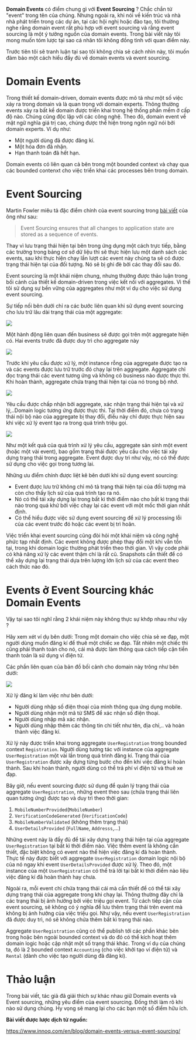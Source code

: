 **Domain Events** có điểm chung gì với **Event Sourcing** ? Chắc chắn từ "event" trong tên của chúng. Nhưng ngoài ra, khi nói về kiến trúc và nhà nhà phát triển trong các dự án, tại các hội nghị hoặc đào tạo, tôi thường nghe rằng domain event rất phù hợp với event sourcing và rằng event sourcing là một ý tưởng nguồn của domain events. Trong bài viết này tôi mong muốn tóm lược tại sao cá nhân tôi không đồng tình với quan điểm này.

Trước tiên tôi sẽ tranh luận tại sao tôi không chia sẻ cách nhìn này, tôi muốn đảm bảo một cách hiểu đầy đủ về domain events và event sourcing.

# Domain Events
Trong thiết kế domain-driven, domain events được mô tả như một số việc xảy ra trong domain và là quan trọng với domain experts. Thông thường events xảy ra bất kể domain được triển khai trong hệ thống phần mềm ở cấp độ nào. Chúng cũng độc lập với các công nghệ. Theo đó, domain event về mặt ngữ nghĩa giá trị cao, chúng được thể hiện trong ngôn ngữ nói bởi domain experts. Ví dụ như:

- Một người dùng đã được đăng kí.
- Một hóa đơn đã nhận.
- Hạn thanh toán đã hết hạn.

Domain events có liên quan cả bên trong  một bounded context và chạy qua các bounded contenxt cho việc triển khai các processes bên trong domain. 

# Event Sourcing
Martin Fowler miêu tả đặc điểm chính của event sourcing trong [bài viết](https://martinfowler.com/eaaDev/EventSourcing.html) của ông như sau:

> Event Sourcing ensures that all changes to application state are stored as a sequence of events.

Thay vì lưu trạng thái hiện tại bên trong ứng dụng một cách trực tiếp, bằng các trường trong bảng cơ sở dữ liệu thì sẽ thực hiện lưu một danh sách các events, sau khi thực hiện chạy lần lượt các event này chúng ta sẽ có được trạng thái hiện tại của đối tượng. Nó sẽ bị ghi đè bởi các thay đổi sau đó.

Event sourcing là một khái niệm chung, nhưng thường được thảo luận trong bối cảnh của thiết kế domain-driven trong việc kết nối với aggregates. Vì thế tôi sử dụng sự bền vững của aggregates như một ví dụ cho việc sử dụng event sourcing.

Sự tiếp nối bên dưới chỉ ra các bước liên quan khi sử dụng event sourcing cho lưu trữ lâu dài trạng thái của một aggregate:

![](https://images.viblo.asia/084990ce-42bb-4a13-94f7-5708b0ed6531.png)

Một hành động liên quan đến business sẽ được gọi trên một aggregate hiện có. Hai events trước đã được duy trì cho aggregate này

![](https://images.viblo.asia/f1a1847a-cbf5-4220-b59f-3945cc2162ed.png)

Trước khi yêu cầu được xử lý, một instance rỗng của aggregate được tạo ra và các events được lưu trữ trước đó chạy lại trên aggregate. Aggregate chỉ đọc trạng thái các event tương ứng và không có business nào được thực thi. Khi hoàn thành, aggregate chứa trạng thái hiện tại của nó trong bộ nhớ.


![](https://images.viblo.asia/c1758dc5-5f27-4f38-a08f-8b837ef2e49a.png)

Yêu cầu được chấp nhận bởi aggregate, xác nhận trạng thái hiện tại và xử lý,..Domain logic tương ứng được thực thi. Tại thời điểm đó, chưa có trạng thái nội bộ nào của aggregate bị thay đổi, điều này chỉ được thực hiện sau khi việc xử lý event tạo ra trong quá trình triệu gọi.

![](https://images.viblo.asia/ea652f46-5490-496e-a204-c52477d13204.png)

Như một kết quả của quá trình xử lý yêu cầu, aggregate sản sinh một event (hoặc một vài event), bao gồm trạng thái được yêu cầu cho việc tái xây dựng trạng thái trong aggregate. Event được duy trì như vậy, nó có thể được sử dụng cho việc gọi trong tương lai.

Những ưu điểm chính được liệt kê bên dưới khi sử dụng event sourcing:

- Event được lưu trữ không chỉ mô tả trạng thái hiện tại của đối tượng mà còn cho thấy lịch sử của quá trình tạo ra nó.
- Nó có thể tái xây dựng lại trong bất kì thời điểm nào cho bất kì trạng thái nào trong quá khứ bởi việc chạy lại các event với một mốc thời gian nhất định.
- Có thể hiểu được việc sử dụng event sourcing để xử lý processing lỗi của các event trước đó hoặc các event bị trì hoãn.

Việc triển khai event sourcing cũng đòi hỏi một khái niệm và công nghệ phức tạp nhất định. Các event không được phép thay đổi một khi vẫn tồn tại, trong khi domain logic thường phát triển theo thời gian. Vì vậy code phải có khả năng xử lý các event thậm chí là rất cũ. 
Snapshots cần thiết để có thể xây dựng lại trạng thái dựa trên lượng lớn lịch sử của các event theo cách thức nào đó.

# Events ở Event Sourcing khác Domain Events

Vậy tại sao tôi nghĩ rằng 2 khái niệm này không thực sự khớp nhau như vậy ?

Hãy xem xét ví dụ bên dưới: Trong một domain cho việc chia sẻ xe đạp, một người dùng muốn đăng kí để thuê một chiếc xe đạp. Tất nhiên một chiếc thì cũng phải thanh toán cho nó, cái mà được làm thông qua cách tiếp cận tiền thanh toán là sử dụng ví điện tử.

Các phần liên quan của bản đồ bối cảnh cho domain này trông như bên dưới:

![](https://images.viblo.asia/1ec97214-cba2-4a17-a868-2319dd160647.png)

Xử lý đăng kí làm việc như bên dưới:

- Người dùng nhập số điện thoại của mình thông qua ứng dụng mobile.
- Người dùng nhận một mã từ SMS để xác nhận số điện thoại.
- Người dùng nhập mã xác nhận.
- Người dùng nhập thêm các thông tin chi tiết như tên, địa chỉ,.. và hoàn thành việc đăng kí.

Xử lý này được triển khai trong aggregate ```UserRegistration``` trong bounded context ```Registration```. Người dùng tương tác với instance của aggregate ```UserRegistration``` một vài lần trong quá trình đăng kí. Trạng thái của ```UserRegistration``` được xây dựng từng bước cho đến khi việc đăng kí hoàn thành. Sau khi hoàn thành, người dùng có thể trả phí ví điện tử và thuê xe đạp.

Bây giờ, nếu event sourcing được sử dụng để quản lý trạng thái của aggregate ```UserRegistration```, những event theo sau (chứa trạng thái liên quan tương ứng) được tạo và duy trì theo thời gian:

1. ```MobileNumberProvided```(```MobileNumber```)
2. `VerificationCodeGenerated` (`VerificationCode`)
3. `MobileNumberValidated` (không thêm trạng thái)
4. `UserDetailsProvided` (`FullName`, `Addresss`,...)

Những event này là đầy đủ để tái xây dựng trạng thái hiện tại của aggregate  `UserRegistration` tại bất kì thời điểm nào. Việc thêm event là không cần thiết, đặc biệt không có event nào thể hiện việc đăng kí đã hoàn thành. Thực tế này được biết với aggregate ```UserRegistration``` domain logic nội bộ của nó ngay khi event `UserDetailsProvided` được xử lý. Theo đó, một instance của một `UserRegistration` có thể trả lời tại bất kì thời điểm nào liệu việc đăng kí đã hoàn thành hay chưa.

Ngoài ra, mỗi event chỉ chứa trạng thái cái mà cần thiết để có thể tái xây dựng trạng thái của aggregate trong khi chạy lại. Thông thường đây chỉ là các trạng thái bị ảnh hưởng bởi việc triệu gọi event. Từ cách tiếp cận của event sourcing, sẽ không có ý nghĩa để lưu thêm trạng thái trên event mà không bị ảnh hưởng của việc triệu gọi. Như vậy, nếu event `UserRegistration` đã được duy trì, nó sẽ không chứa thêm bất kì trạng thái nào.

Aggregate `UserRegistration` cũng có thể publish tới các phần khác bên trong hoặc bên ngoài bounded context và do đó có thể kích hoạt thêm domain logic hoặc cập nhật một số trạng thái khác. Trong ví dụ của chúng ta, đó là 2 bounded context `Accounting` (cho việc khởi tạo ví điện tử) và `Rental` (dành cho việc tạo người dùng đã đăng kí).


# Thảo luận
Trong bài viết, tác giả đã giải thích sự khác nhau giữ Domain events và Event sourcing, những yêu điểm của event sourcing. Đồng thời làm rõ khi nào sử dụng chúng.
Hy vọng sẽ mang lại cho các bạn một số điểm hữu ích.

**Bài viết được lược dịch từ nguồn:**

https://www.innoq.com/en/blog/domain-events-versus-event-sourcing/